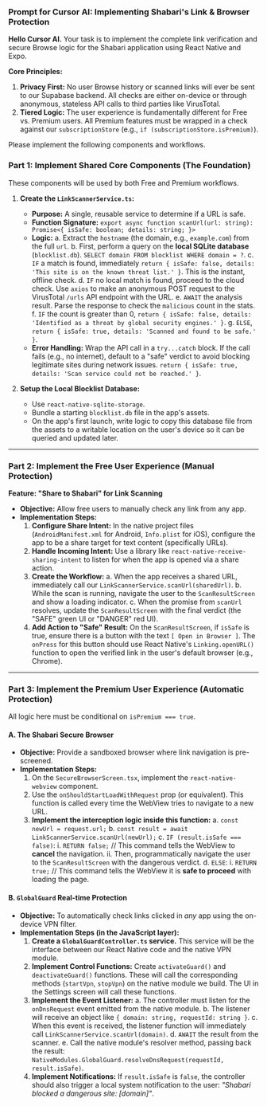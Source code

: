 

### **Prompt for Cursor AI: Implementing Shabari's Link & Browser Protection**

**Hello Cursor AI.** Your task is to implement the complete link verification and secure Browse logic for the Shabari application using React Native and Expo.

**Core Principles:**
1.  **Privacy First:** No user Browse history or scanned links will ever be sent to our Supabase backend. All checks are either on-device or through anonymous, stateless API calls to third parties like VirusTotal.
2.  **Tiered Logic:** The user experience is fundamentally different for Free vs. Premium users. All Premium features must be wrapped in a check against our `subscriptionStore` (e.g., `if (subscriptionStore.isPremium)`).

Please implement the following components and workflows.


### **Part 1: Implement Shared Core Components (The Foundation)**

These components will be used by both Free and Premium workflows.

1.  **Create the `LinkScannerService.ts`:**
    * **Purpose:** A single, reusable service to determine if a URL is safe.
    * **Function Signature:** `export async function scanUrl(url: string): Promise<{ isSafe: boolean; details: string; }>`
    * **Logic:**
        a.  Extract the `hostname` (the domain, e.g., `example.com`) from the full `url`.
        b.  First, perform a query on the **local SQLite database** (`blocklist.db`). `SELECT domain FROM blocklist WHERE domain = ?`.
        c.  `IF` a match is found, immediately `return { isSafe: false, details: 'This site is on the known threat list.' }`. This is the instant, offline check.
        d.  `IF` no local match is found, proceed to the cloud check. Use `axios` to make an anonymous POST request to the VirusTotal `/urls` API endpoint with the URL.
        e.  `AWAIT` the analysis result. Parse the response to check the `malicious` count in the stats.
        f.  `IF` the count is greater than 0, `return { isSafe: false, details: 'Identified as a threat by global security engines.' }`.
        g.  `ELSE`, `return { isSafe: true, details: 'Scanned and found to be safe.' }`.
    * **Error Handling:** Wrap the API call in a `try...catch` block. If the call fails (e.g., no internet), default to a "safe" verdict to avoid blocking legitimate sites during network issues. `return { isSafe: true, details: 'Scan service could not be reached.' }`.

2.  **Setup the Local Blocklist Database:**
    * Use `react-native-sqlite-storage`.
    * Bundle a starting `blocklist.db` file in the app's assets.
    * On the app's first launch, write logic to copy this database file from the assets to a writable location on the user's device so it can be queried and updated later.

---

### **Part 2: Implement the Free User Experience (Manual Protection)**

**Feature: "Share to Shabari" for Link Scanning**

* **Objective:** Allow free users to manually check any link from any app.
* **Implementation Steps:**
    1.  **Configure Share Intent:** In the native project files (`AndroidManifest.xml` for Android, `Info.plist` for iOS), configure the app to be a share target for text content (specifically URLs).
    2.  **Handle Incoming Intent:** Use a library like `react-native-receive-sharing-intent` to listen for when the app is opened via a share action.
    3.  **Create the Workflow:**
        a.  When the app receives a shared URL, immediately call our `LinkScannerService.scanUrl(sharedUrl)`.
        b.  While the scan is running, navigate the user to the `ScanResultScreen` and show a loading indicator.
        c.  When the promise from `scanUrl` resolves, update the `ScanResultScreen` with the final verdict (the "SAFE" green UI or "DANGER" red UI).
    4.  **Add Action to "Safe" Result:** On the `ScanResultScreen`, if `isSafe` is true, ensure there is a button with the text `[ Open in Browser ]`. The `onPress` for this button should use React Native's `Linking.openURL()` function to open the verified link in the user's default browser (e.g., Chrome).

---

### **Part 3: Implement the Premium User Experience (Automatic Protection)**

All logic here must be conditional on `isPremium === true`.

#### **A. The Shabari Secure Browser**

* **Objective:** Provide a sandboxed browser where link navigation is pre-screened.
* **Implementation Steps:**
    1.  On the `SecureBrowserScreen.tsx`, implement the `react-native-webview` component.
    2.  Use the `onShouldStartLoadWithRequest` prop (or equivalent). This function is called every time the WebView tries to navigate to a new URL.
    3.  **Implement the interception logic inside this function:**
        a.  `const newUrl = request.url;`
        b.  `const result = await LinkScannerService.scanUrl(newUrl);`
        c.  `IF (result.isSafe === false)`:
            i.   `RETURN false;` // This command tells the WebView to **cancel** the navigation.
            ii.  Then, programmatically navigate the user to the `ScanResultScreen` with the dangerous verdict.
        d.  `ELSE`:
            i.   `RETURN true;` // This command tells the WebView it is **safe to proceed** with loading the page.

#### **B. `GlobalGuard` Real-time Protection**

* **Objective:** To automatically check links clicked in *any* app using the on-device VPN filter.
* **Implementation Steps (in the JavaScript layer):**
    1.  **Create a `GlobalGuardController.ts` service.** This service will be the interface between our React Native code and the native VPN module.
    2.  **Implement Control Functions:** Create `activateGuard()` and `deactivateGuard()` functions. These will call the corresponding methods (`startVpn`, `stopVpn`) on the native module we build. The UI in the Settings screen will call these functions.
    3.  **Implement the Event Listener:**
        a.  The controller must listen for the `onDnsRequest` event emitted from the native module.
        b.  The listener will receive an object like `{ domain: string, requestId: string }`.
        c.  When this event is received, the listener function will immediately call `LinkScannerService.scanUrl(domain)`.
        d.  `AWAIT` the result from the scanner.
        e.  Call the native module's resolver method, passing back the result: `NativeModules.GlobalGuard.resolveDnsRequest(requestId, result.isSafe)`.
    4.  **Implement Notifications:** If `result.isSafe` is `false`, the controller should also trigger a local system notification to the user: *"Shabari blocked a dangerous site: [domain]"*.